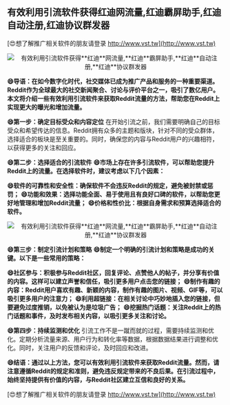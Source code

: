 ## **有效利用引流软件获得**红迪**网流量,**红迪**霸屏助手,**红迪**自动注册,**红迪**协议群发器**

[😍想了解推广相关软件的朋友请登录 http://www.vst.tw](http://www.vst.tw)

 <center><img src="https://vst.tw/MP4/tuiguang/png/2.png" alt="有效利用引流软件获得**红迪**网流量,**红迪**霸屏助手,**红迪**自动注册,**红迪**协议群发器"></center>

**😄导语：在如今数字化时代，社交媒体已成为推广产品和服务的一种重要渠道。Reddit作为全球最大的社交新闻聚合、讨论与评价平台之一，吸引了数亿用户。本文将介绍一些有效利用引流软件来获取Reddit流量的方法，帮助您在Reddit上实现更大的曝光和增加流量。**

**😄第一步：确定目标受众和内容定位**
在开始引流之前，我们需要明确自己的目标受众和希望传达的信息。Reddit拥有众多的主题和版块，针对不同的受众群体，选择适合的板块是至关重要的。同时，确保您的内容与Reddit用户的兴趣相符，以获得更多的关注和回应。

**😄第二步：选择适合的引流软件**
**😄市场上存在许多引流软件，可以帮助您提升Reddit上的流量。在选择软件时，建议考虑以下几个因素：**

**😄软件的可靠性和安全性：确保软件不会违反Reddit的规定，避免被封禁或惩罚；**
**😄功能和效果：选择功能全面、易于使用且有良好口碑的软件，以帮助您更好地管理和增加Reddit流量；**
**😄价格和性价比：根据自身需求和预算选择适合的软件。**

 <center><img src="https://vst.tw/MP4/tuiguang/png/5.png" alt="有效利用引流软件获得**红迪**网流量,**红迪**霸屏助手,**红迪**自动注册,**红迪**协议群发器"></center>

**😄第三步：制定引流计划和策略**
**😄制定一个明确的引流计划和策略是成功的关键。以下是一些常用的策略：**

**😄社区参与：积极参与Reddit社区，回复评论、点赞他人的帖子，并分享有价值的内容。这样可以建立声誉和信任，吸引更多用户点击您的链接；**
**😄制作有趣的内容：Reddit用户喜欢有趣、新颖的内容，制作有趣的图片、视频、GIF等，可以吸引更多用户的注意力；**
**😄利用超链接：在相关讨论中巧妙地插入您的链接，但要避免过度推销，以免被认为是垃圾广告；**
**😄挖掘热门话题：关注Reddit上的热门话题和事件，及时发布相关内容，以吸引更多关注和讨论。**

**😄第四步：持续监测和优化**
引流工作不是一蹴而就的过程，需要持续监测和优化。定期分析流量来源、用户行为和转化率等数据，根据数据结果进行调整和优化。同时，关注用户的反馈和评论，及时回应和改进。

**😄结语：通过以上方法，您可以有效利用引流软件来获取Reddit流量。然而，请注意遵循Reddit的规定和准则，避免违反规定带来的不良后果。在引流过程中，始终坚持提供有价值的内容，与Reddit社区建立互信和良好的关系。**

[😍想了解推广相关软件的朋友请登录 http://www.vst.tw](http://www.vst.tw)



